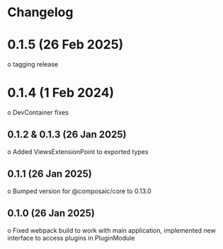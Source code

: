 # Changelog

# 0.1.5 (26 Feb 2025)

o tagging release

# 0.1.4 (1 Feb 2024)

o DevContainer fixes

## 0.1.2 & 0.1.3 (26 Jan 2025)

o Added ViewsExtensionPoint to exported types

## 0.1.1 (26 Jan 2025)

o Bumped version for @composaic/core to 0.13.0

## 0.1.0 (26 Jan 2025)

o Fixed webpack build to work with main application, implemented new interface to access plugins in PluginModule
